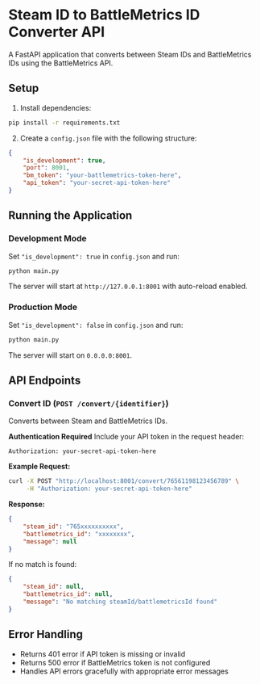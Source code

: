 # Steam ID to BattleMetrics ID Converter API

A FastAPI application that converts between Steam IDs and BattleMetrics IDs using the BattleMetrics API.

## Setup

1. Install dependencies:
```bash
pip install -r requirements.txt
```

2. Create a `config.json` file with the following structure:
```json
{
    "is_development": true,
    "port": 8001,
    "bm_token": "your-battlemetrics-token-here",
    "api_token": "your-secret-api-token-here"
}
```

## Running the Application

### Development Mode
Set `"is_development": true` in `config.json` and run:
```bash
python main.py
```
The server will start at `http://127.0.0.1:8001` with auto-reload enabled.

### Production Mode
Set `"is_development": false` in `config.json` and run:
```bash
python main.py
```
The server will start on `0.0.0.0:8001`.

## API Endpoints

### Convert ID (`POST /convert/{identifier}`)
Converts between Steam and BattleMetrics IDs.

**Authentication Required**
Include your API token in the request header:
```
Authorization: your-secret-api-token-here
```

**Example Request:**
```bash
curl -X POST "http://localhost:8001/convert/76561198123456789" \
     -H "Authorization: your-secret-api-token-here"
```

**Response:**
```json
{
    "steam_id": "765xxxxxxxxxx",
    "battlemetrics_id": "xxxxxxxx",
    "message": null
}
```

If no match is found:
```json
{
    "steam_id": null,
    "battlemetrics_id": null,
    "message": "No matching steamId/battlemetricsId found"
}
```

## Error Handling
- Returns 401 error if API token is missing or invalid
- Returns 500 error if BattleMetrics token is not configured
- Handles API errors gracefully with appropriate error messages 
